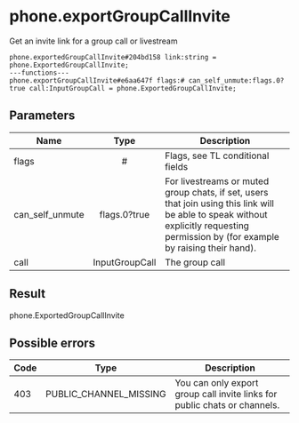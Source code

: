 # phone.exportGroupCallInvite
Get an invite link for a group call or livestream

```
phone.exportedGroupCallInvite#204bd158 link:string = phone.ExportedGroupCallInvite;
---functions---
phone.exportGroupCallInvite#e6aa647f flags:# can_self_unmute:flags.0?true call:InputGroupCall = phone.ExportedGroupCallInvite;
```

## Parameters
| Name | Type | Description |
| ---- | :----: | ----------- |
| flags | # | Flags, see TL conditional fields |
| can_self_unmute | flags.0?true | For livestreams or muted group chats, if set, users that join using this link will be able to speak without explicitly requesting permission by (for example by raising their hand). |
| call | InputGroupCall | The group call |


## Result
phone.ExportedGroupCallInvite

## Possible errors
| Code | Type | Description |
| ---- | :----: | ----------- |
| 403 | PUBLIC_CHANNEL_MISSING | You can only export group call invite links for public chats or channels. |

